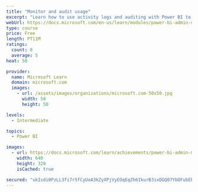 ```yaml
---
title: "Monitor and audit usage"
excerpt: "Learn how to use activity logs and auditing with Power BI to monitor and inspect user activity in a Power BI environment."
webUrl: https://docs.microsoft.com/en-us/learn/modules/power-bi-admin-monitor/
type: course
price: Free
length: PT11M
ratings:
  count: 8
  average: 5
heat: 50

provider:
  name: Microsoft Learn
  domain: microsoft.com
  images:
    - url: /assets/images/organizations/microsoft.com-50x50.jpg
      width: 50
      height: 50

levels:
  - Intermediate

topics:
  - Power BI

images:
  - url: https://docs.microsoft.com/learn/achievements/power-bi-admin-monitor-social.png
    width: 640
    height: 320
    isCached: true

secured: "ukIsdi0PzLL3fi7r5fCyUoA3kZyXPjVyEOqEqZh6IkurB3ixDGQ07YbOFubEbmS9dgJPGHdIXq68CU6Edh+BnsGJJ+8ZJ4i6DJSA4jDPFo/RXac+aYOWMAGJnncb/llkMMiN/j6zH1GJvvCligBJbMPRHhUR0bBWL4uVQeY/dWRzpHVtkeh1WEr7Z1mfn6fMUhVsBcH6xJh6f6IMPIlyi2ReiHoVZm+7KaejPT7bKMKi5j6yq5JuVGJocmUPokoufTOOBvVDr++0hBgWvHLAxeiPhEJSNY27UdfrPa/RHf/w7CVA9gsSBuVCON0cWz1qXlvVnPLURkdOWl6MN7rnyB/0KdGARux6Vxlmzc8yH0VvebZhE1As3KDkhnr6sLTvUWn3hvFvd6xWql5zOQyYcKbuEEAVzgmhQOyc9xazEnw=;sLb01Ae1xWlZuLwAkRUWhw=="
---
```


